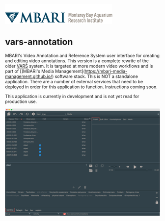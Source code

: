 ![MBARI logo](src/site/resources/images/mbari-logo.png)

# vars-annotation

MBARI's Video Annotation and Reference System user interface for creating and editing video annotations. This version is a complete rewrite of the older [VARS](https://hohonuuli.github.io/vars/) system. It is targeted at more modern video workflows and is part of []MBARI's Media Management](https://mbari-media-management.github.io/) software stack. This is NOT a standalone application. There are a number of external services that need to be deployed in order for this application to function. Instructions coming soon.

This application is currently in development and is not yet read for production use.

![VARS Annotation](src/site/resources/images/vars-annotation.png)